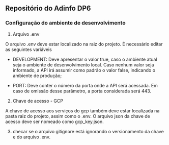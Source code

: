 ## Repositório do Adinfo DP6

### Configuração do ambiente de desenvolvimento

1. Arquivo .env

O arquivo .env deve estar localizado na raiz do projeto.
É necessário editar as seguintes variáveis

- DEVELOPMENT: Deve apresentar o valor true, caso o ambiente atual seja o ambiente de desenvolvimento local. Caso nenhum valor seja informado, a API irá assumir como padrão o valor false, indicando o ambiente de produção;

- PORT: Deve conter o número da porta onde a API será acessada. Em caso de omissão desse parâmetro, a porta considerada será 443.

2. Chave de acesso - GCP

A chave de acesso aos serviços do gcp também deve estar localizada na pasta raiz do projeto, assim como o .env. O arquivo json da chave de acesso deve ser nomeado como gcp_key.json.

3. checar se o arquivo gitignore está ignorando o versionamento da chave e do arquivo .env.
